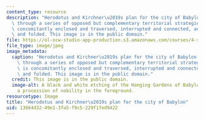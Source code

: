 ```yaml
---
content_type: resource
description: "Herodotus and Kirchner\u2019s plan for the city of Babylon is articulated\
  \ through a series of opposed but complementary territorial strategies: space is\
  \ concomitantly enclosed and traversed, interrupted and connected, and flattened\
  \ and folded. This image is in the public domain."
file: https://ol-ocw-studio-app-production.s3.amazonaws.com/courses/4-s26-territory-spatial-reification-of-power-spring-2016/13664d3249e13fa5f9c5229f1fed9422_4-s26s16.jpg
file_type: image/jpeg
image_metadata:
  caption: "Herodotus and Kirchner\u2019s plan for the city of Babylon is articulated\
    \ through a series of opposed but complementary territorial strategies: space\
    \ is concomitantly enclosed and traversed, interrupted and connected, and flattened\
    \ and folded. This image is in the public domain."
  credit: This image is in the public domain.
  image-alt: A black and white etching of the Hanging Gardens of Babylon featuring
    a procession of nobility in the foreground.
resourcetype: Image
title: "Herodotus and Kirchner\u2019s plan for the city of Babylon"
uid: 13664d32-49e1-3fa5-f9c5-229f1fed9422
---
```

